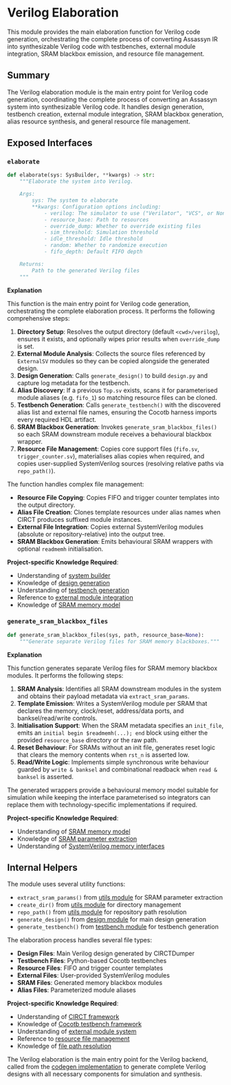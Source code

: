 # Verilog Elaboration

This module provides the main elaboration function for Verilog code generation, orchestrating the complete process of converting Assassyn IR into synthesizable Verilog code with testbenches, external module integration, SRAM blackbox emission, and resource file management.

## Summary

The Verilog elaboration module is the main entry point for Verilog code generation, coordinating the complete process of converting an Assassyn system into synthesizable Verilog code. It handles design generation, testbench creation, external module integration, SRAM blackbox generation, alias resource synthesis, and general resource file management.

## Exposed Interfaces

### `elaborate`

```python
def elaborate(sys: SysBuilder, **kwargs) -> str:
    """Elaborate the system into Verilog.

    Args:
        sys: The system to elaborate
        **kwargs: Configuration options including:
            - verilog: The simulator to use ("Verilator", "VCS", or None)
            - resource_base: Path to resources
            - override_dump: Whether to override existing files
            - sim_threshold: Simulation threshold
            - idle_threshold: Idle threshold
            - random: Whether to randomize execution
            - fifo_depth: Default FIFO depth

    Returns:
        Path to the generated Verilog files
    """
```

**Explanation**

This function is the main entry point for Verilog code generation, orchestrating the complete elaboration process. It performs the following comprehensive steps:

1. **Directory Setup**: Resolves the output directory (default `<cwd>/verilog`), ensures it exists, and optionally wipes prior results when `override_dump` is set.
2. **External Module Analysis**: Collects the source files referenced by `ExternalSV` modules so they can be copied alongside the generated design.
3. **Design Generation**: Calls `generate_design()` to build `design.py` and capture log metadata for the testbench.
4. **Alias Discovery**: If a previous `Top.sv` exists, scans it for parameterised module aliases (e.g. `fifo_1`) so matching resource files can be cloned.
5. **Testbench Generation**: Calls `generate_testbench()` with the discovered alias list and external file names, ensuring the Cocotb harness imports every required HDL artifact.
6. **SRAM Blackbox Generation**: Invokes `generate_sram_blackbox_files()` so each SRAM downstream module receives a behavioural blackbox wrapper.
7. **Resource File Management**: Copies core support files (`fifo.sv`, `trigger_counter.sv`), materialises alias copies when required, and copies user-supplied SystemVerilog sources (resolving relative paths via `repo_path()`).

The function handles complex file management:

- **Resource File Copying**: Copies FIFO and trigger counter templates into the output directory.
- **Alias File Creation**: Clones template resources under alias names when CIRCT produces suffixed module instances.
- **External File Integration**: Copies external SystemVerilog modules (absolute or repository-relative) into the output tree.
- **SRAM Blackbox Generation**: Emits behavioural SRAM wrappers with optional `readmemh` initialisation.

**Project-specific Knowledge Required**:
- Understanding of [system builder](/python/assassyn/builder.md)
- Knowledge of [design generation](/python/assassyn/codegen/verilog/design.md)
- Understanding of [testbench generation](/python/assassyn/codegen/verilog/testbench.md)
- Reference to [external module integration](/python/assassyn/ir/module/external.md)
- Knowledge of [SRAM memory model](/python/assassyn/ir/memory/sram.md)

### `generate_sram_blackbox_files`

```python
def generate_sram_blackbox_files(sys, path, resource_base=None):
    """Generate separate Verilog files for SRAM memory blackboxes."""
```

**Explanation**

This function generates separate Verilog files for SRAM memory blackbox modules. It performs the following steps:

1. **SRAM Analysis**: Identifies all SRAM downstream modules in the system and obtains their payload metadata via `extract_sram_params`.
2. **Template Emission**: Writes a SystemVerilog module per SRAM that declares the memory, clock/reset, address/data ports, and banksel/read/write controls.
3. **Initialisation Support**: When the SRAM metadata specifies an `init_file`, emits an `initial begin $readmemh(...); end` block using either the provided `resource_base` directory or the raw path.
4. **Reset Behaviour**: For SRAMs without an init file, generates reset logic that clears the memory contents when `rst_n` is asserted low.
5. **Read/Write Logic**: Implements simple synchronous write behaviour guarded by `write & banksel` and combinational readback when `read & banksel` is asserted.

The generated wrappers provide a behavioural memory model suitable for simulation while keeping the interface parameterised so integrators can replace them with technology-specific implementations if required.

**Project-specific Knowledge Required**:
- Understanding of [SRAM memory model](/python/assassyn/ir/memory/sram.md)
- Knowledge of [SRAM parameter extraction](/python/assassyn/codegen/verilog/utils.md)
- Understanding of [SystemVerilog memory interfaces](/docs/design/internal/pipeline.md)

## Internal Helpers

The module uses several utility functions:

- `extract_sram_params()` from [utils module](/python/assassyn/codegen/verilog/utils.md) for SRAM parameter extraction
- `create_dir()` from [utils module](/python/assassyn/utils.md) for directory management
- `repo_path()` from [utils module](/python/assassyn/utils.md) for repository path resolution
- `generate_design()` from [design module](/python/assassyn/codegen/verilog/design.md) for main design generation
- `generate_testbench()` from [testbench module](/python/assassyn/codegen/verilog/testbench.md) for testbench generation

The elaboration process handles several file types:

- **Design Files**: Main Verilog design generated by CIRCTDumper
- **Testbench Files**: Python-based Cocotb testbenches
- **Resource Files**: FIFO and trigger counter templates
- **External Files**: User-provided SystemVerilog modules
- **SRAM Files**: Generated memory blackbox modules
- **Alias Files**: Parameterized module aliases

**Project-specific Knowledge Required**:
- Understanding of [CIRCT framework](/docs/design/internal/pipeline.md)
- Knowledge of [Cocotb testbench framework](https://docs.cocotb.org/)
- Understanding of [external module system](/python/assassyn/ir/module/external.md)
- Reference to [resource file management](/docs/design/internal/pipeline.md)
- Knowledge of [file path resolution](/python/assassyn/utils.md)

The Verilog elaboration is the main entry point for the Verilog backend, called from the [codegen implementation](/python/assassyn/codegen/impl.md) to generate complete Verilog designs with all necessary components for simulation and synthesis.
